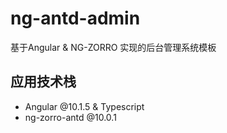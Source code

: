 # ng-antd-admin

基于Angular & NG-ZORRO 实现的后台管理系统模板

## 应用技术栈

- Angular @10.1.5 & Typescript
- ng-zorro-antd @10.0.1


